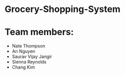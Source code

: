 # Grocery-Shopping-System

# Team members: 
- Nate Thompson
- An Nguyen 
- Saurav Vijay Jangir
- Sienna Reynolds
- Chang Kim
